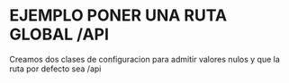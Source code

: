 # EJEMPLO PONER UNA RUTA GLOBAL /API

Creamos dos clases de configuracion para admitir valores nulos y que la ruta por defecto sea /api
